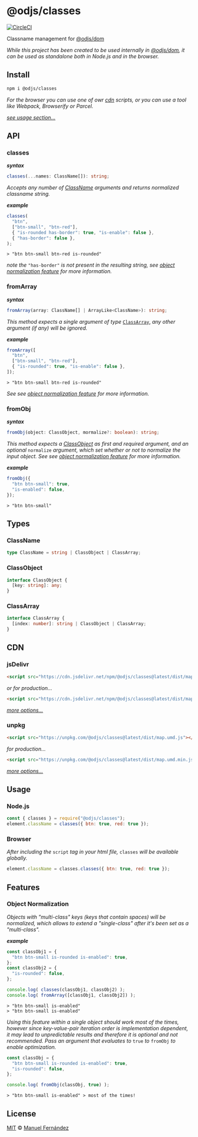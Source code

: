 # @odjs/classes

[![CircleCI](https://circleci.com/gh/odjs/classes.svg?style=svg)](https://circleci.com/gh/odjs/classes)

Classname management for [@odjs/dom](https://github.com/odjs/dom)

*While this project has been created to be used internally in [@odjs/dom](https://github.com/odjs/dom), it can be used as standalone both in Node.js and in the browser.*

## Install

```bash
npm i @odjs/classes
```

*For the browser you can use one of owr [cdn](#cdn) scripts, or you can use a tool like Webpack, Browserify or Parcel.*

[*see usage section...*](#usage)

## API

### classes

***syntax***

```typescript
classes(...names: ClassName[]): string;
```

*Accepts any number of [ClassName](#classname) arguments and returns normalized classname string.*

***example***

```javascript
classes(
  "btn",
  ["btn-small", "btn-red"],
  { "is-rounded has-border": true, "is-enable": false },
  { "has-border": false },
);
```

```console
> "btn btn-small btn-red is-rounded"
```

*note the* `"has-border"` *is not present in the resulting string, see [object normalization feature](#object-normalization) for more information.*

### fromArray

***syntax***

```typescript
fromArray(array: ClassName[] | ArrayLike<ClassName>): string;
```

*This method expects a single argument of type* [`ClassArray`](#classarray), *any other argument (if any) will be ignored.*

***example***

```javascript
fromArray([
  "btn",
  ["btn-small", "btn-red"],
  { "is-rounded": true, "is-enable": false },
]);
```

```console
> "btn btn-small btn-red is-rounded"
```

*See see [object normalization feature](#object-normalization) for more information.*

### fromObj

***syntax***

```typescript
fromObj(object: ClassObject, mormalize?: boolean): string;
```

*This method expects a [ClassObject](#classobject) as first and required argument, and an optional* `normalize` *argument, which set whether or not to normalize the input object. See see [object normalization feature](#object-normalization) for more information.*

***example***

```javascript
fromObj({
  "btn btn-small": true,
  "is-enabled": false,
});
```

```console
> "btn btn-small"
```

## Types

### ClassName

```typescript
type ClassName = string | ClassObject | ClassArray;
```

### ClassObject

```typescript
interface ClassObject {
  [key: string]: any;
}
```

### ClassArray

```typescript
interface ClassArray {
  [index: number]: string | ClassObject | ClassArray;
}
```

## CDN

### jsDelivr

```html
<script src="https://cdn.jsdelivr.net/npm/@odjs/classes@latest/dist/map.umd.js"></script>
```

*or for production...*

```html
<script src="https://cdn.jsdelivr.net/npm/@odjs/classes@latest/dist/map.umd.min.js"></script>
```

*[more options...](https://www.jsdelivr.com/package/npm/@odjs/classes?version=latest)*

### unpkg

```html
<script src="https://unpkg.com/@odjs/classes@latest/dist/map.umd.js"></script>
```

*for production...*

```html
<script src="https://unpkg.com/@odjs/classes@latest/dist/map.umd.min.js"></script>
```

*[more options...](https://unpkg.com/@odjs/classes@latest/)*

## Usage

### Node.js

```javascript
const { classes } = require("@odjs/classes");
element.className = classes({ btn: true, red: true });
```

### Browser

*After including the* `script` *tag in your html file,* `classes` *will be available globally.*

```javascript
element.className = classes.classes({ btn: true, red: true });
```

## Features

### Object Normalization

*Objects with "multi-class" keys (keys that contain spaces) will be normalized, which allows to extend a "single-class" after it's been set as a "multi-class".*

***example***

```javascript
const classObj1 = {
  "btn btn-small is-rounded is-enabled": true,
};
const classObj2 = {
  "is-rounded": false,
};

console.log( classes(classObj1, classObj2) );
console.log( fromArray([classObj1, classObj2]) );
```

```console
> "btn btn-small is-enabled"
> "btn btn-small is-enabled"
```

*Using this feature within a single object should work most of the times, however since key-value-pair iteration order is implementation dependent, it may lead to unpredictable results and therefore it is optional and not recommended. Pass an argument that evaluates to* `true` *to* `fromObj` *to enable optimization.*

```javascript
const classObj = {
  "btn btn-small is-rounded is-enabled": true,
  "is-rounded": false,
};

console.log( fromObj(classObj, true) );
```

```console
> "btn btn-small is-enabled" > most of the times!
```

## License

[MIT](LICENSE) &copy; [Manuel Fernández](https://github.com/manferlo81)
